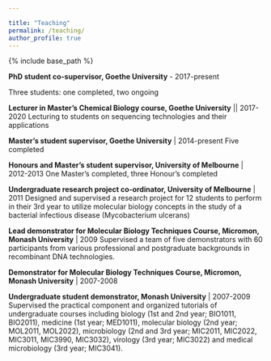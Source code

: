 ```yaml
---

title: "Teaching"
permalink: /teaching/
author_profile: true
---
```


{% include base_path %}

**PhD student co-supervisor, Goethe University** - 2017-present

Three students: one completed, two ongoing

**Lecturer in Master’s Chemical Biology course, Goethe University** || 2017-2020
Lecturing to students on sequencing technologies and their applications

**Master’s student supervisor, Goethe University** | 2014-present
Five completed		

**Honours and Master’s student supervisor, University of Melbourne** | 2012-2013
One Master’s completed, three Honour’s completed

**Undergraduate research project co-ordinator, University of Melbourne** | 2011
Designed and supervised a research project for 12 students to perform in their 3rd year to utilize molecular biology concepts in the study of a bacterial infectious disease (Mycobacterium ulcerans)

**Lead demonstrator for Molecular Biology Techniques Course, Micromon, Monash University** | 2009
Supervised a team of five demonstrators with 60 participants from various professional and postgraduate backgrounds in recombinant DNA technologies.

**Demonstrator for Molecular Biology Techniques Course, Micromon, Monash University** | 2007-2008

**Undergraduate student demonstrator, Monash University** | 2007-2009
Supervised the practical component and organized tutorials of undergraduate courses including biology (1st and 2nd year; BIO1011, BIO2011), medicine (1st year; MED1011), molecular biology (2nd year; MOL2011, MOL2022), microbiology (2nd and 3rd year; MIC2011, MIC2022, MIC3011, MIC3990, MIC3032), virology (3rd year; MIC3022) and medical microbiology (3rd year; MIC3041).

